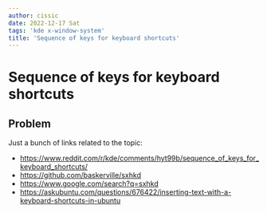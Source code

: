 ```yaml
---
author: cissic
date: 2022-12-17 Sat
tags: 'kde x-window-system'
title: 'Sequence of keys for keyboard shortcuts'
---
```



# Sequence of keys for keyboard shortcuts


## Problem

Just a bunch of links related to the topic:

-   <https://www.reddit.com/r/kde/comments/hyt99b/sequence_of_keys_for_keyboard_shortcuts/>
-   <https://github.com/baskerville/sxhkd>
-   <https://www.google.com/search?q=sxhkd>
-   <https://askubuntu.com/questions/676422/inserting-text-with-a-keyboard-shortcuts-in-ubuntu>

